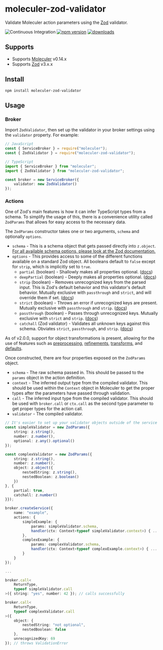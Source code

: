 # moleculer-zod-validator

Validate Moleculer action parameters using the [Zod](https://github.com/colinhacks/zod) validator. 

![Continuous Integration](https://github.com/TheAppleFreak/moleculer-zod-validator/actions/workflows/tests.yml/badge.svg) [![npm version](https://badge.fury.io/js/moleculer-zod-validator.svg)](https://www.npmjs.com/package/moleculer-zod-validator) [![downloads](https://img.shields.io/npm/dw/moleculer-zod-validator)]((https://www.npmjs.com/package/moleculer-zod-validator))


## Supports

* Supports [Moleculer](https://moleculer.services) v0.14.x
* Supports [Zod](https://github.com/colinhacks/zod) v3.x.x

## Install

`npm install moleculer-zod-validator`

## Usage

### Broker

Import `ZodValidator`, then set up the validator in your broker settings using the `validator` property. For example:

```ts
// JavaScript
const { ServiceBroker } = require("moleculer");
const { ZodValidator } = require("moleculer-zod-validator");

// TypeScript
import { ServiceBroker } from "moleculer";
import { ZodValidator } from "moleculer-zod-validator";

const broker = new ServiceBroker({
    validator: new ZodValidator()
});
```

### Actions

One of Zod's main features is how it can infer TypeScript types from a schema. To simplify the usage of this, there is a convenience utility called `ZodParams` that allows for easy access to the necessary data.

The `ZodParams` constructor takes one or two arguments, `schema` and optionally `options`. 

* `schema` - This is a schema object that gets passed directly into `z.object`. [For all available schema options, please look at the Zod documentation.](https://github.com/colinhacks/zod#defining-schemas)
* `options` - This provides access to some of the different functions available on a standard Zod object. All booleans default to `false` except for `strip`, which is implicitly set to `true`.
  * `partial` (boolean) - Shallowly makes all properties optional. ([docs](https://github.com/colinhacks/zod#partial))
  * `deepPartial` (boolean) - Deeply makes all properties optional. ([docs](https://github.com/colinhacks/zod#deepPartial))
  * `strip` (boolean) - Removes unrecognized keys from the parsed input. This is Zod's default behavior and this validator's default behavior. Mutually exclusive with `passthrough` and `strict`, and will override them if set. ([docs](https://github.com/colinhacks/zod#strip))
  * `strict` (boolean) - Throws an error if unrecognized keys are present. Mutually exclusive with `passthrough` and `strip`. ([docs](https://github.com/colinhacks/zod#strict))
  * `passthrough` (boolean) - Passes through unrecognized keys. Mutually exclusive with `strict` and `strip`. ([docs](https://github.com/colinhacks/zod#passthrough))
  * `catchall` (Zod validator) - Validates all unknown keys against this schema. Obviates `strict`, `passthrough`, and `strip`. ([docs](https://github.com/colinhacks/zod#catchall))

As of v2.0.0, support for object transformations is present, allowing for the use of features such as [preprocessing](https://github.com/colinhacks/zod#preprocess), [refinements](https://github.com/colinhacks/zod#refine), [transforms](https://github.com/colinhacks/zod#transform), and [defaults](https://github.com/colinhacks/zod#default). 

Once constructed, there are four properties exposed on the `ZodParams` object.

* `schema` - The raw schema passed in. This should be passed to the `params` object in the action definition.
* `context` - The inferred output type from the compiled validator. This should be used within the `Context` object in Moleculer to get the proper types after the parameters have passed through validation. 
* `call` - The inferred input type from the compiled validator. This should be used with `broker.call` or `ctx.call` as the second type parameter to get proper types for the action call. 
* `validator` - The compiled validator. 

```ts
// It's easier to set up your validator objects outside of the service constructor so you can more easily access the typings later.
const simpleValidator = new ZodParams({
    string: z.string(),
    number: z.number(),
    optional: z.any().optional()
});

const complexValidator = new ZodParams({
    string: z.string(),
    number: z.number(),
    object: z.object({
        nestedString: z.string(),
        nestedBoolean: z.boolean()
    })
}, {
    partial: true,
    catchall: z.number()
}});

broker.createService({
    name: "example",
    actions: {
        simpleExample: {
            params: simpleValidator.schema, 
            handler(ctx: Context<typeof simpleValidator.context>) { ... }
        },
        complexExample: {
            params: complexValidator.schema,
            handler(ctx: Context<typeof complexExample.context>) { ... }
        }
    }
});

...

broker.call<
    ReturnType, 
    typeof simpleValidator.call
>({ string: "yes", number: 42 }); // calls successfully

broker.call<
    ReturnType, 
    typeof complexValidator.call
>({
    object: { 
        nestedString: "not optional", 
        nestedBoolean: false 
    }, 
    unrecognizedKey: 69 
}); // throws ValidationError
```
